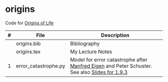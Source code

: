 # origins 

Code for [Origins of Life](https://www.complexityexplorer.org/courses/95-origins-of-life)

|#|File|Description|
|---|----------------|-----------------------------------------------------------|
|   |origins.bib|Bibliography|
|   |origins.tex|My Lecture Notes|
|1|error_catastrophe.py|Model for error catastrophe after [Manfred Eigen](https://www.pnas.org/content/99/21/13374.full) and Peter Schuster. See also [Slides for 1.9.3](https://complexityexplorer.s3.amazonaws.com/originsoflife/unit1/origin+quasispecie2s_fix_short+(1).pdf)|
